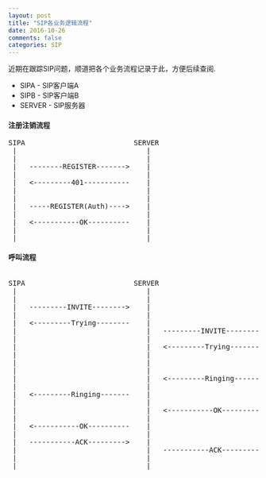 ```yaml
---
layout: post
title: "SIP各业务逻辑流程"
date: 2016-10-26
comments: false
categories: SIP
---
```


近期在跟踪SIP问题，顺道把各个业务流程记录于此，方便后续查阅.

* SIPA - SIP客户端A
* SIPB - SIP客户端B
* SERVER - SIP服务器

#### 注册注销流程
<pre>
SIPA                          SERVER
 |                               |
 |                               |
 |   --------REGISTER------->    |
 |                               |
 |   <---------401-----------    |
 |                               |
 |                               |
 |   -----REGISTER(Auth)---->    |
 |                               |
 |   <-----------OK----------    |
 |                               |
 |                               |
</pre>

#### 呼叫流程

<pre>

SIPA                          SERVER                           SIPB
 |                               |                              |
 |                               |                              |
 |   ---------INVITE-------->    |                              |
 |                               |                              |
 |   <---------Trying--------    |                              |
 |                               |   ---------INVITE-------->   |
 |                               |                              |
 |                               |   <---------Trying--------   |
 |                               |                              |
 |                               |                              |
 |                               |                              |
 |                               |   <---------Ringing-------   |
 |                               |                              |
 |   <---------Ringing-------    |                              |
 |                               |                              |
 |                               |   <-----------OK----------   |
 |                               |                              |
 |   <-----------OK----------    |                              |
 |                               |                              |
 |   -----------ACK--------->    |                              |
 |                               |   -----------ACK--------->   |
 |                               |                              |
 |                               |                              |
</pre>